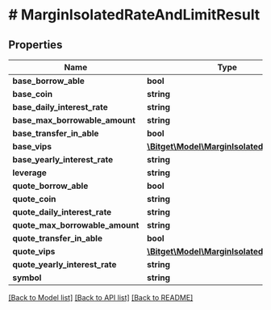 # # MarginIsolatedRateAndLimitResult

## Properties

Name | Type | Description | Notes
------------ | ------------- | ------------- | -------------
**base_borrow_able** | **bool** |  | [optional]
**base_coin** | **string** |  | [optional]
**base_daily_interest_rate** | **string** |  | [optional]
**base_max_borrowable_amount** | **string** |  | [optional]
**base_transfer_in_able** | **bool** |  | [optional]
**base_vips** | [**\Bitget\Model\MarginIsolatedVipResult[]**](MarginIsolatedVipResult.md) |  | [optional]
**base_yearly_interest_rate** | **string** |  | [optional]
**leverage** | **string** |  | [optional]
**quote_borrow_able** | **bool** |  | [optional]
**quote_coin** | **string** |  | [optional]
**quote_daily_interest_rate** | **string** |  | [optional]
**quote_max_borrowable_amount** | **string** |  | [optional]
**quote_transfer_in_able** | **bool** |  | [optional]
**quote_vips** | [**\Bitget\Model\MarginIsolatedVipResult[]**](MarginIsolatedVipResult.md) |  | [optional]
**quote_yearly_interest_rate** | **string** |  | [optional]
**symbol** | **string** |  | [optional]

[[Back to Model list]](../../README.md#models) [[Back to API list]](../../README.md#endpoints) [[Back to README]](../../README.md)
